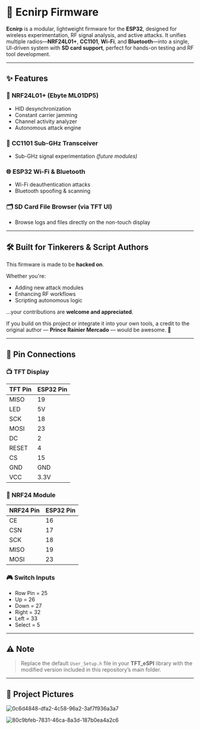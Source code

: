 # 🔧 Ecnirp Firmware

**Ecnirp** is a modular, lightweight firmware for the **ESP32**, designed for wireless experimentation, RF signal analysis, and active attacks. It unifies multiple radios—**NRF24L01+**, **CC1101**, **Wi-Fi**, and **Bluetooth**—into a single, UI-driven system with **SD card support**, perfect for hands-on testing and RF tool development.

---

## ✨ Features

### 📡 **NRF24L01+ (Ebyte ML01DP5)**
- HID desynchronization
- Constant carrier jamming
- Channel activity analyzer
- Autonomous attack engine

### 📶 **CC1101 Sub-GHz Transceiver**
- Sub-GHz signal experimentation *(future modules)*

### 🌐 **ESP32 Wi-Fi & Bluetooth**
- Wi-Fi deauthentication attacks
- Bluetooth spoofing & scanning

### 🗂️ **SD Card File Browser (via TFT UI)**
- Browse logs and files directly on the non-touch display

---

## 🛠️ Built for Tinkerers & Script Authors

This firmware is made to be **hacked on**.

Whether you're:
- Adding new attack modules
- Enhancing RF workflows
- Scripting autonomous logic

...your contributions are **welcome and appreciated**.

If you build on this project or integrate it into your own tools, a credit to the original author — **Prince Rainier Mercado** — would be awesome. 🙌

---

## 📌 Pin Connections

### 📺 TFT Display
| **TFT Pin** | **ESP32 Pin** |
|------------|----------------|
| MISO       | 19             |
| LED        | 5V             |
| SCK        | 18             |
| MOSI       | 23             |
| DC         | 2              |
| RESET      | 4              |
| CS         | 15             |
| GND        | GND            |
| VCC        | 3.3V           |

### 📡 NRF24 Module
| **NRF24 Pin** | **ESP32 Pin** |
|---------------|----------------|
| CE            | 16             |
| CSN           | 17             |
| SCK           | 18             |
| MISO          | 19             |
| MOSI          | 23             |

### 🎮 Switch Inputs
- Row Pin = 25  
- Up = 26  
- Down = 27  
- Right = 32  
- Left = 33  
- Select = 5  

---

## ⚠️ Note

> Replace the default `User_Setup.h` file in your **TFT_eSPI** library with the modified version included in this repository’s main folder.

---

## 📸 Project Pictures

![0c6d4848-dfa2-4c58-96a2-3af7f936a3a7](https://github.com/user-attachments/assets/3a61de6e-8edd-4bfe-baf5-634b4e4bb959)


![80c9bfeb-7831-46ca-8a3d-187b0ea4a2c6](https://github.com/user-attachments/assets/e390f3cc-684b-4490-ae91-004ed61a795b)

